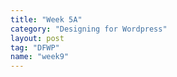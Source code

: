 ```yaml
---
title: "Week 5A"
category: "Designing for Wordpress"
layout: post
tag: "DFWP"
name: "week9"
---
```


